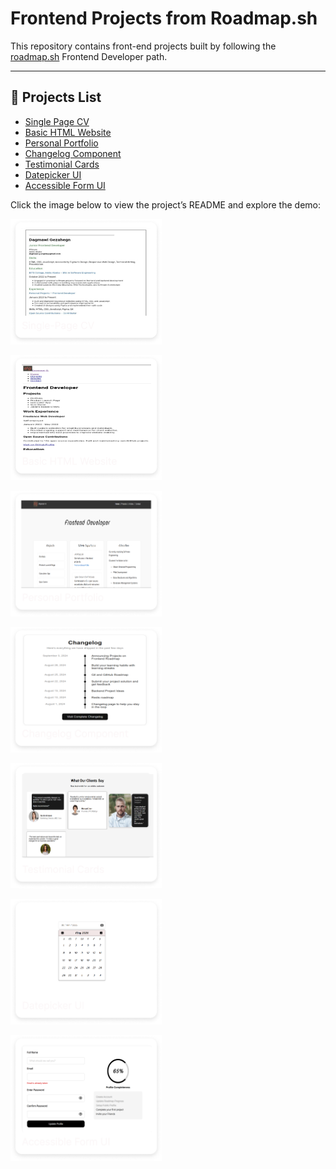 # Frontend Projects from Roadmap.sh

This repository contains front-end projects built by following the [roadmap.sh](https://roadmap.sh/) Frontend Developer path.

---

## 📁 Projects List
- [Single Page CV](https://roadmap.sh/projects/single-page-cv)
- [Basic HTML Website](https://roadmap.sh/projects/basic-html-website)
- [Personal Portfolio](https://roadmap.sh/projects/portfolio-website)
- [Changelog Component](https://roadmap.sh/projects/changelog-component)
- [Testimonial Cards](https://roadmap.sh/projects/testimonial-cards)
- [Datepicker UI](https://roadmap.sh/projects/datepicker-ui)
- [Accessible Form UI](https://roadmap.sh/projects/accessible-form-ui)







Click the image below to view the project’s README and explore the demo:

<p align="left">
  <a href='Frontend Projects/01-single-page-cv/'>
    <img width="48%" src="./assets/images/single-page-cv.png" alt="single page cv" />
  </a>

<p align="left">
  <a href='Frontend Projects/02-basic-html-website/'>
    <img width="48%" src="./assets/images/basic-html-website.png" alt="basic html website" />
  </a>

<p align="left">
  <a href='Frontend Projects/03-personal-portfolio/'>
    <img width="48%" src="./assets/images/personal-portfolio.png" alt="personal portfolio" />
  </a>

<p align="left">
  <a href='Frontend Projects/04-changelog-component/'>
    <img width="48%" src="./assets/images/changelog-component.png" alt="changelog component" />
  </a>

  <p align="left">
  <a href='Frontend Projects/05-testimonial-cards/'>
    <img width="48%" src="./assets/images/testimonial-cards.png" alt="testimonial cards" />
  </a>

  <p align="left">
  <a href='Frontend Projects/06-datepicker-UI/'>
    <img width="48%" src="./assets/images/datepicker-ui.png" alt="datepicker UI" />
  </a>

  <p align="left">
  <a href='Frontend Projects/07-accessible-form-UI/'>
    <img width="48%" src="./assets/images/accessible-form-ui.png" alt="accessible form UI" />
  </a>